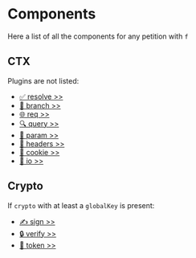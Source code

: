 # Components

Here a list of all the components for any petition with `f`

## CTX

Plugins are not listed:

- [✅ resolve  >>](/library/components/resolve) 
- [🌿 branch  >>](/library/components/branch)
- [🌐 req  >>](/library/components/req)
- [🔍 query  >>](/library/components/query) 
- [📍 param  >>](/library/components/param) 
- [📜 headers >>](/library/components/headers)
- [🍪 cookie >>](/library/components/cookie)
- [📂 io >>](/library/components/io)


## Crypto

If `crypto` with at least a `globalKey` is present:

- [✍️ sign >>](/library/components/sign) 
- [🔒 verify >>](/library/components/verify)
- [🔑 token >>](/library/components/token)